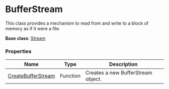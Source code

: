 # BufferStream #
This class provides a mechanism to read from and write to a block of memory as if it were a file.

**Base class**: [Stream](Stream.md)

### Properties ###
| Name | Type | Description |
| --- | --- | --- |
| [CreateBufferStream](CreateBufferStream.md) | Function | Creates a new BufferStream object. |